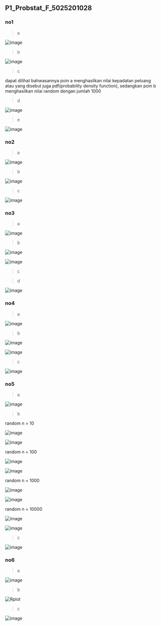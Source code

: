 ## P1_Probstat_F_5025201028

### no1
>a

![image](https://user-images.githubusercontent.com/90663373/162557277-62ee7e63-06eb-437a-8e14-b220e00cba08.png)

>b 

![image](https://user-images.githubusercontent.com/90663373/162555570-22a0f8ab-cf30-4d5f-ba00-e1be458b002f.png)

>c

dapat dilihat bahwasannya poin a menghasilkan nilai kepadatan peluang atau yang disebut juga pdf(probability density function), sedangkan poin b menghasilkan nilai random dengan jumlah 1000

>d

![image](https://user-images.githubusercontent.com/90663373/162555639-2dcfa0c2-d5df-4077-b0b4-1a4728e370fb.png)

>e

![image](https://user-images.githubusercontent.com/90663373/162557603-0d4fb0b7-d200-4704-9844-00b88423007b.png)

### no2
>a

![image](https://user-images.githubusercontent.com/90663373/162555736-cc5f2dfa-0364-4fc5-985b-dfb9d2abc52e.png)

>b

![image](https://user-images.githubusercontent.com/90663373/162555773-ac81a97d-e1cc-442d-8722-bb476cf016f9.png)

>c

![image](https://user-images.githubusercontent.com/90663373/162557696-f8e0c3ee-27b6-4d41-971d-ed7edeb2b6e7.png)

### no3
>a

![image](https://user-images.githubusercontent.com/90663373/162555905-046d2d94-5889-4c42-968f-2f74588f3902.png)

>b

![image](https://user-images.githubusercontent.com/90663373/162555964-8e248836-9db7-4dc7-a872-d619af69280a.png)

![image](https://user-images.githubusercontent.com/90663373/162555947-06d4d477-4e45-4e6d-8ba2-1e206d548e7e.png)

>c

>d

![image](https://user-images.githubusercontent.com/90663373/162557763-38dea509-265b-46b3-bd2c-895407dd5542.png)



### no4
>a

![image](https://user-images.githubusercontent.com/90663373/162556103-c1412250-edd5-4ffe-8b4e-b849c2bb4557.png)

>b

![image](https://user-images.githubusercontent.com/90663373/162556119-fa69dc8c-f364-4916-89c5-1ab3c5cb004d.png)

![image](https://user-images.githubusercontent.com/90663373/162556134-65ef56ec-09dc-4438-8849-152765fd90c1.png)

>c

![image](https://user-images.githubusercontent.com/90663373/162557857-e6b217e7-bcde-4f94-8565-a74f44ad9262.png)


### no5
>a

![image](https://user-images.githubusercontent.com/90663373/162556224-dfc34549-2bad-4daa-b950-e7e1660018aa.png)

>b

random n = 10

![image](https://user-images.githubusercontent.com/90663373/162556258-82f4dcc4-491e-460c-8311-def07d41bceb.png)

![image](https://user-images.githubusercontent.com/90663373/162556263-4f498737-6ced-49d4-828a-42b21111f720.png)

random n = 100

![image](https://user-images.githubusercontent.com/90663373/162556282-cc505de4-c8bd-4b0d-b4af-b00045654f83.png)

![image](https://user-images.githubusercontent.com/90663373/162556288-de6a4b90-82c4-4802-8152-d1b05b8ee207.png)

random n = 1000

![image](https://user-images.githubusercontent.com/90663373/162556371-c22a9818-99de-47d6-a0a4-f67bcece44e6.png)


![image](https://user-images.githubusercontent.com/90663373/162556342-e526f6a4-c475-4ff5-a34f-257a7c2f78bc.png)

random n = 10000

![image](https://user-images.githubusercontent.com/90663373/162556406-800084d8-41d6-48d4-aec3-7669da875c83.png)


![image](https://user-images.githubusercontent.com/90663373/162556393-7abc47ae-ccd5-406b-8f2e-7c3d43be4736.png)

>c

![image](https://user-images.githubusercontent.com/90663373/162557934-e50318ff-91f0-40e1-b71b-f7a5b6c8b01d.png)

### no6

>a

![image](https://user-images.githubusercontent.com/90663373/162555319-9c387020-21b6-444b-b25c-2696c3584d0b.png)

>b

![Rplot](https://user-images.githubusercontent.com/90663373/162555221-ef420793-4f59-430b-a0fa-b443d52974b1.png)

>c

![image](https://user-images.githubusercontent.com/90663373/162557989-24dceb76-b933-463e-9360-9754a25b5506.png)




